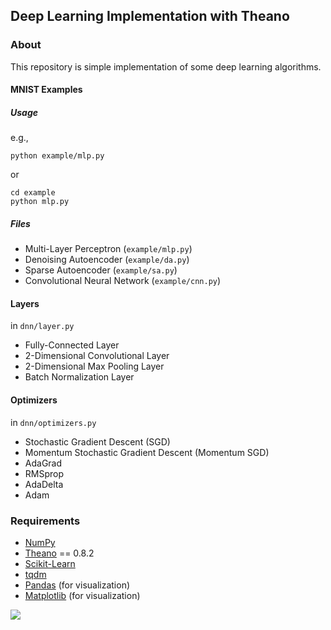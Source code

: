 
## Deep Learning Implementation with Theano

### About
This repository is simple implementation of some deep learning algorithms.

#### MNIST Examples
##### Usage
e.g., 
```
python example/mlp.py
```
or
```
cd example
python mlp.py
```

##### Files
- Multi-Layer Perceptron (`example/mlp.py`)
- Denoising Autoencoder (`example/da.py`)
- Sparse Autoencoder (`example/sa.py`)
- Convolutional Neural Network (`example/cnn.py`)


#### Layers
in `dnn/layer.py`

- Fully-Connected Layer
- 2-Dimensional Convolutional Layer
- 2-Dimensional Max Pooling Layer
- Batch Normalization Layer


#### Optimizers
in `dnn/optimizers.py`

- Stochastic Gradient Descent (SGD)
- Momentum Stochastic Gradient Descent (Momentum SGD)
- AdaGrad
- RMSprop
- AdaDelta
- Adam

### Requirements
- [NumPy](http://www.numpy.org)
- [Theano](http://deeplearning.net/software/theano/) == 0.8.2
- [Scikit-Learn](http://scikit-learn.org/stable/)
- [tqdm](https://pypi.python.org/pypi/tqdm)
- [Pandas](http://pandas.pydata.org) (for visualization)
- [Matplotlib](http://matplotlib.org) (for visualization)

![](https://dl.dropboxusercontent.com/u/38631959/deep-learning-theano.png)
